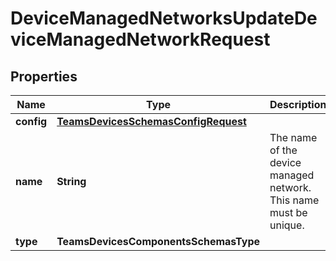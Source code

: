

# DeviceManagedNetworksUpdateDeviceManagedNetworkRequest


## Properties

| Name | Type | Description | Notes |
|------------ | ------------- | ------------- | -------------|
|**config** | [**TeamsDevicesSchemasConfigRequest**](TeamsDevicesSchemasConfigRequest.md) |  |  [optional] |
|**name** | **String** | The name of the device managed network. This name must be unique. |  [optional] |
|**type** | **TeamsDevicesComponentsSchemasType** |  |  [optional] |



